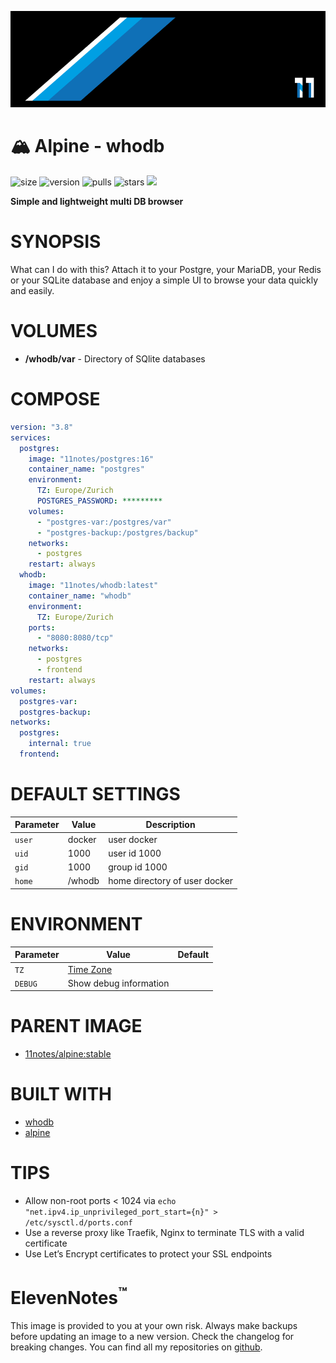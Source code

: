 ![Banner](https://github.com/11notes/defaults/blob/main/static/img/banner.png?raw=true)

# 🏔️ Alpine - whodb
![size](https://img.shields.io/docker/image-size/11notes/whodb/latest?color=0eb305) ![version](https://img.shields.io/docker/v/11notes/whodb/latest?color=eb7a09) ![pulls](https://img.shields.io/docker/pulls/11notes/whodb?color=2b75d6) ![stars](https://img.shields.io/docker/stars/11notes/whodb?color=e6a50e) [<img src="https://img.shields.io/badge/github-11notes-blue?logo=github">](https://github.com/11notes)

**Simple and lightweight multi DB browser**

# SYNOPSIS
What can I do with this? Attach it to your Postgre, your MariaDB, your Redis or your SQLite database and enjoy a simple UI to browse your data quickly and easily.

# VOLUMES
* **/whodb/var** - Directory of SQlite databases

# COMPOSE
```yaml
version: "3.8"
services:
  postgres:
    image: "11notes/postgres:16"
    container_name: "postgres"
    environment:
      TZ: Europe/Zurich
      POSTGRES_PASSWORD: *********
    volumes:
      - "postgres-var:/postgres/var"
      - "postgres-backup:/postgres/backup"
    networks:
      - postgres
    restart: always
  whodb:
    image: "11notes/whodb:latest"
    container_name: "whodb"
    environment:
      TZ: Europe/Zurich
    ports:
      - "8080:8080/tcp"
    networks:
      - postgres
      - frontend
    restart: always
volumes:
  postgres-var:
  postgres-backup:
networks:
  postgres:
    internal: true
  frontend:
```

# DEFAULT SETTINGS
| Parameter | Value | Description |
| --- | --- | --- |
| `user` | docker | user docker |
| `uid` | 1000 | user id 1000 |
| `gid` | 1000 | group id 1000 |
| `home` | /whodb | home directory of user docker |

# ENVIRONMENT
| Parameter | Value | Default |
| --- | --- | --- |
| `TZ` | [Time Zone](https://en.wikipedia.org/wiki/List_of_tz_database_time_zones) | |
| `DEBUG` | Show debug information | |

# PARENT IMAGE
* [11notes/alpine:stable](https://hub.docker.com/r/11notes/alpine)

# BUILT WITH
* [whodb](https://github.com/clidey/whodb)
* [alpine](https://alpinelinux.org)

# TIPS
* Allow non-root ports < 1024 via `echo "net.ipv4.ip_unprivileged_port_start={n}" > /etc/sysctl.d/ports.conf`
* Use a reverse proxy like Traefik, Nginx to terminate TLS with a valid certificate
* Use Let’s Encrypt certificates to protect your SSL endpoints

# ElevenNotes<sup>™️</sup>
This image is provided to you at your own risk. Always make backups before updating an image to a new version. Check the changelog for breaking changes. You can find all my repositories on [github](https://github.com/11notes).
    